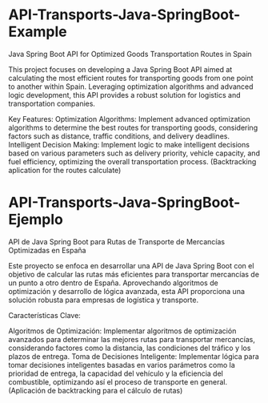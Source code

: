 # API-Transports-Java-SpringBoot-Example
Java Spring Boot API for Optimized Goods Transportation Routes in Spain

This project focuses on developing a Java Spring Boot API aimed at calculating the most efficient routes for transporting goods from one point to another within Spain. Leveraging optimization algorithms and advanced logic development, this API provides a robust solution for logistics and transportation companies.

Key Features:
Optimization Algorithms: Implement advanced optimization algorithms to determine the best routes for transporting goods, considering factors such as distance, traffic conditions, and delivery deadlines.
Intelligent Decision Making: Implement logic to make intelligent decisions based on various parameters such as delivery priority, vehicle capacity, and fuel efficiency, optimizing the overall transportation process. (Backtracking aplication for the routes calculate)


# API-Transports-Java-SpringBoot-Ejemplo
API de Java Spring Boot para Rutas de Transporte de Mercancías Optimizadas en España

Este proyecto se enfoca en desarrollar una API de Java Spring Boot con el objetivo de calcular las rutas más eficientes para transportar mercancías de un punto a otro dentro de España. Aprovechando algoritmos de optimización y desarrollo de lógica avanzada, esta API proporciona una solución robusta para empresas de logística y transporte.

Características Clave:

Algoritmos de Optimización: Implementar algoritmos de optimización avanzados para determinar las mejores rutas para transportar mercancías, considerando factores como la distancia, las condiciones del tráfico y los plazos de entrega.
Toma de Decisiones Inteligente: Implementar lógica para tomar decisiones inteligentes basadas en varios parámetros como la prioridad de entrega, la capacidad del vehículo y la eficiencia del combustible, optimizando así el proceso de transporte en general. (Aplicación de backtracking para el cálculo de rutas)

